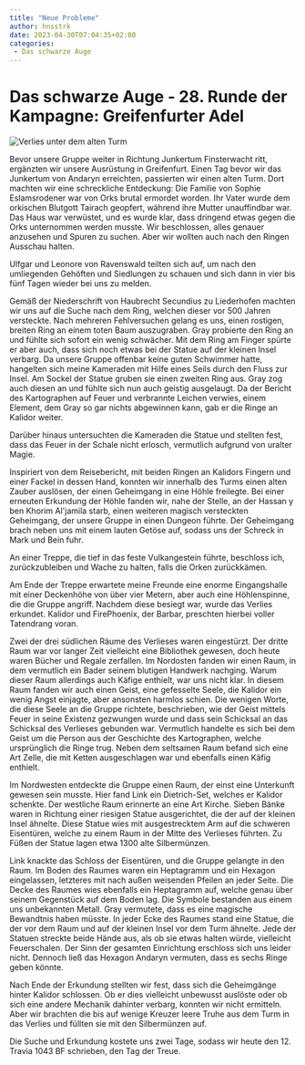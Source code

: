 ```yaml
---
title: "Neue Probleme"
author: hnsstrk
date: 2023-04-30T07:04:35+02:00
categories:
 - Das schwarze Auge
---
```

# Das schwarze Auge - 28. Runde der Kampagne: Greifenfurter Adel

![Verlies unter dem alten Turm](/uploads/hnsstrk_dark_room_inside_a_fantasy_dungeon_rubble_some_moss_dar_93232b14-9af0-4dcc-847a-178384aad232.png)

Bevor unsere Gruppe weiter in Richtung Junkertum Finsterwacht ritt, ergänzten wir unsere Ausrüstung in Greifenfurt. Einen Tag bevor wir das Junkertum von Andaryn erreichten, passierten wir einen alten Turm. Dort machten wir eine schreckliche Entdeckung: Die Familie von Sophie Eslamsrodener war von Orks brutal ermordet worden. Ihr Vater wurde dem orkischen Blutgott Tairach geopfert, während ihre Mutter unauffindbar war. Das Haus war verwüstet, und es wurde klar, dass dringend etwas gegen die Orks unternommen werden musste. Wir beschlossen, alles genauer anzusehen und Spuren zu suchen. Aber wir wollten auch nach den Ringen Ausschau halten.

Ulfgar und Leonore von Ravenswald teilten sich auf, um nach den umliegenden Gehöften und Siedlungen zu schauen und sich dann in vier bis fünf Tagen wieder bei uns zu melden.

Gemäß der Niederschrift von Haubrecht Secundius zu Liederhofen machten wir uns auf die Suche nach dem Ring, welchen dieser vor 500 Jahren versteckte. Nach mehreren Fehlversuchen gelang es uns, einen rostigen, breiten Ring an einem toten Baum auszugraben. Gray probierte den Ring an und fühlte sich sofort ein wenig schwächer. Mit dem Ring am Finger spürte er aber auch, dass sich noch etwas bei der Statue auf der kleinen Insel verbarg. Da unsere Gruppe offenbar keine guten Schwimmer hatte, hangelten sich meine Kameraden mit Hilfe eines Seils durch den Fluss zur Insel. Am Sockel der Statue gruben sie einen zweiten Ring aus. Gray zog auch diesen an und fühlte sich nun auch geistig ausgelaugt. Da der Bericht des Kartographen auf Feuer und verbrannte Leichen verwies, einem Element, dem Gray so gar nichts abgewinnen kann, gab er die Ringe an Kalidor weiter.

Darüber hinaus untersuchten die Kameraden die Statue und stellten fest, dass das Feuer in der Schale nicht erlosch, vermutlich aufgrund von uralter Magie.

Inspiriert von dem Reisebericht, mit beiden Ringen an Kalidors Fingern und einer Fackel in dessen Hand, konnten wir innerhalb des Turms einen alten Zauber auslösen, der einen Geheimgang in eine Höhle freilegte. Bei einer erneuten Erkundung der Höhle fanden wir, nahe der Stelle, an der Hassan y ben Khorim Al'jamila starb, einen weiteren magisch versteckten Geheimgang, der unsere Gruppe in einen Dungeon führte. Der Geheimgang brach neben uns mit einem lauten Getöse auf, sodass uns der Schreck in Mark und Bein fuhr.

An einer Treppe, die tief in das feste Vulkangestein führte, beschloss ich, zurückzubleiben und Wache zu halten, falls die Orken zurückkämen.

Am Ende der Treppe erwartete meine Freunde eine enorme Eingangshalle mit einer Deckenhöhe von über vier Metern, aber auch eine Höhlenspinne, die die Gruppe angriff. Nachdem diese besiegt war, wurde das Verlies erkundet. Kalidor und FirePhoenix, der Barbar, preschten hierbei voller Tatendrang voran.

Zwei der drei südlichen Räume des Verlieses waren eingestürzt. Der dritte Raum war vor langer Zeit vielleicht eine Bibliothek gewesen, doch heute waren Bücher und Regale zerfallen. Im Nordosten fanden wir einen Raum, in dem vermutlich ein Bader seinem blutigen Handwerk nachging. Warum dieser Raum allerdings auch Käfige enthielt, war uns nicht klar. In diesem Raum fanden wir auch einen Geist, eine gefesselte Seele, die Kalidor ein wenig Angst einjagte, aber ansonsten harmlos schien. Die wenigen Worte, die diese Seele an die Gruppe richtete, beschrieben, wie der Geist mittels Feuer in seine Existenz gezwungen wurde und dass sein Schicksal an das Schicksal des Verlieses gebunden war. Vermutlich handelte es sich bei dem Geist um die Person aus der Geschichte des Kartographen, welche ursprünglich die Ringe trug. Neben dem seltsamen Raum befand sich eine Art Zelle, die mit Ketten ausgeschlagen war und ebenfalls einen Käfig enthielt.

Im Nordwesten entdeckte die Gruppe einen Raum, der einst eine Unterkunft gewesen sein musste. Hier fand Link ein Dietrich-Set, welches er Kalidor schenkte. Der westliche Raum erinnerte an eine Art Kirche. Sieben Bänke waren in Richtung einer riesigen Statue ausgerichtet, die der auf der kleinen Insel ähnelte. Diese Statue wies mit ausgestrecktem Arm auf die schweren Eisentüren, welche zu einem Raum in der Mitte des Verlieses führten. Zu Füßen der Statue lagen etwa 1300 alte Silbermünzen.

Link knackte das Schloss der Eisentüren, und die Gruppe gelangte in den Raum. Im Boden des Raumes waren ein Heptagramm und ein Hexagon eingelassen, letzteres mit nach außen weisenden Pfeilen an jeder Seite. Die Decke des Raumes wies ebenfalls ein Heptagramm auf, welche genau über seinem Gegenstück auf dem Boden lag. Die Symbole bestanden aus einem uns unbekannten Metall. Gray vermutete, dass es eine magische Bewandtnis haben müsste. In jeder Ecke des Raumes stand eine Statue, die der vor dem Raum und auf der kleinen Insel vor dem Turm ähnelte. Jede der Statuen streckte beide Hände aus, als ob sie etwas halten würde, vielleicht Feuerschalen. Der Sinn der gesamten Einrichtung erschloss sich uns leider nicht. Dennoch ließ das Hexagon Andaryn vermuten, dass es sechs Ringe geben könnte.

Nach Ende der Erkundung stellten wir fest, dass sich die Geheimgänge hinter Kalidor schlossen. Ob er dies vielleicht unbewusst auslöste oder ob sich eine andere Mechanik dahinter verbarg, konnten wir nicht ermitteln. Aber wir brachten die bis auf wenige Kreuzer leere Truhe aus dem Turm in das Verlies und füllten sie mit den Silbermünzen auf.

Die Suche und Erkundung kostete uns zwei Tage, sodass wir heute den 12. Travia 1043 BF schrieben, den Tag der Treue.
